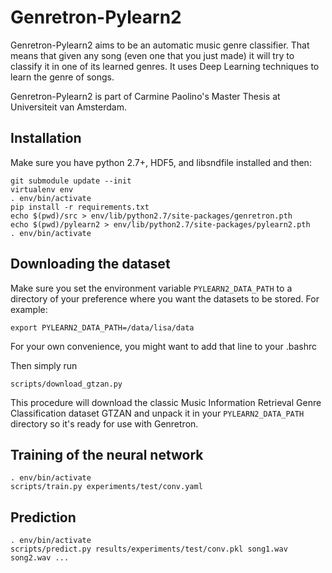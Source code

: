 Genretron-Pylearn2
==================

Genretron-Pylearn2 aims to be an automatic music genre classifier. That means that given any song (even one that you just made) it will try to classify it in one of its learned genres. It uses Deep Learning techniques to learn the genre of songs.

Genretron-Pylearn2 is part of Carmine Paolino's Master Thesis at Universiteit van Amsterdam.

Installation
------------

Make sure you have python 2.7+, HDF5, and libsndfile installed and then:

    git submodule update --init
    virtualenv env
    . env/bin/activate
    pip install -r requirements.txt
    echo $(pwd)/src > env/lib/python2.7/site-packages/genretron.pth
    echo $(pwd)/pylearn2 > env/lib/python2.7/site-packages/pylearn2.pth
    . env/bin/activate

Downloading the dataset
-----------------------

Make sure you set the environment variable `PYLEARN2_DATA_PATH` to a directory of your preference where you want the datasets to be stored. For example:

    export PYLEARN2_DATA_PATH=/data/lisa/data

For your own convenience, you might want to add that line to your .bashrc

Then simply run

    scripts/download_gtzan.py

This procedure will download the classic Music Information Retrieval Genre Classification dataset GTZAN and unpack it in your `PYLEARN2_DATA_PATH` directory so it's ready for use with Genretron.

Training of the neural network
------------------------------

	. env/bin/activate
    scripts/train.py experiments/test/conv.yaml

Prediction
----------

    . env/bin/activate
    scripts/predict.py results/experiments/test/conv.pkl song1.wav song2.wav ...
